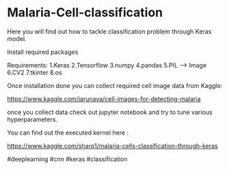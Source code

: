 # Malaria-Cell-classification

Here you will find out how to tackle classification problem through Keras model.


Install required packages

Requirements:
  1.Keras 
  2.Tensorflow
  3.numpy
  4.pandas
  5.PIL --> Image
  6.CV2
  7.tkinter
  8.os

Once installation done you can collect required cell image data from Kaggle:

  https://www.kaggle.com/iarunava/cell-images-for-detecting-malaria

once you collect data check out jupyter notebook and try to tune various hyperparameters.

You can find out the executed kernel here : 

  https://www.kaggle.com/sharp1/malaria-cells-classification-through-keras

#deeplearning #cnn #keras #classification



